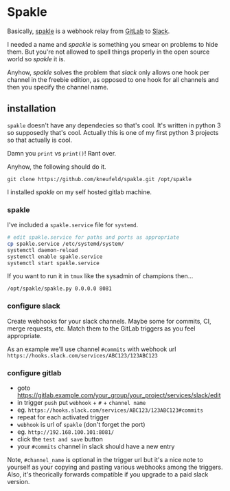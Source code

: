 # Spakle

Basically, [spakle](https://github.com/kneufeld/spakle) is a webhook
relay from [GitLab](https://about.gitlab.com/) to
[Slack](https://slack.com).

I needed a name and _spackle_ is something you smear on problems to hide
them. But you're not allowed to spell things properly in the open source
world so _spakle_ it is.

Anyhow, _spakle_ solves the problem that _slack_ only allows one hook
per channel in the freebie edition, as opposed to one hook for all
channels and then you specify the channel name.

## installation

`spakle` doesn't have any dependecies so that's cool. It's written in
python 3 so supposedly that's cool. Actually this is one of my first
python 3 projects so that actually is cool.

Damn you `print` vs `print()`! Rant over.

Anyhow, the following should do it.

```
git clone https://github.com/kneufeld/spakle.git /opt/spakle
```

I installed _spakle_ on my self hosted gitlab machine.

### spakle

I've included a `spakle.service` file for `systemd`.

```bash
# edit spakle.service for paths and ports as appropriate
cp spakle.service /etc/systemd/system/
systemctl daemon-reload
systemctl enable spakle.service
systemctl start spakle.service
```

If you want to run it in `tmux` like the sysadmin of champions then...

```
/opt/spakle/spakle.py 0.0.0.0 8081
```

### configure slack

Create webhooks for your slack channels. Maybe some for commits, CI,
merge requests, etc. Match them to the GitLab triggers as you feel
appropriate.

As an example we'll use channel `#commits` with webhook url
`https://hooks.slack.com/services/ABC123/123ABC123`

### configure gitlab

* goto https://gitlab.example.com/your_group/your_project/services/slack/edit 
* in trigger `push` put `webhook` + `#` + `channel name`
* eg. `https://hooks.slack.com/services/ABC123/123ABC123#commits`
* repeat for each activated trigger
* `webhook` is url of `spakle` (don't forget the port)
* eg. `http://192.168.100.101:8081/`
* click the `test and save` button
* your `#commits` channel in slack should have a new entry

Note, `#channel_name` is optional in the trigger url but it's a nice note
to yourself as your copying and pasting various webhooks among the triggers.
Also, it's theorically forwards compatible if you upgrade to a paid slack
version.
